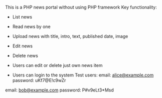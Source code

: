 This is a PHP news portal without using PHP framework
Key functionality:
- List news
- Read news by one
- Upload news with title, intro, text, published date, image
- Edit news
- Delete news
- Users can edit or delete just own news item


- Users can login to the system
Test users:
email: alice@example.com
password: uKf7@E!c9wZr

email: bob@example.com
password: P#v9eLt3*Msd